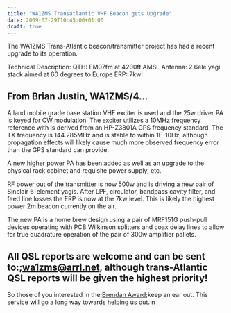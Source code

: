 ```yaml
---
title: "WA1ZMS Transatlantic VHF Beacon gets Upgrade"
date: 2009-07-29T10:45:00+01:00
draft: true
---
```


The WA1ZMS Trans-Atlantic beacon/transmitter project has had a recent upgrade to
its operation.

Technical Description:
QTH: FM07fm at 4200ft AMSL
Antenna: 2 6ele yagi stack aimed at 60 degrees to Europe
ERP: 7kw!

From Brian Justin, WA1ZMS/4...
---
A land mobile grade base station VHF exciter is used and the 25w driver PA is
keyed for CW modulation. The exciter utilizes a 10MHz frequency reference with
is derived from an HP-Z3801A GPS frequency standard. The TX frequency is
144.285MHz and is stable to within 1E-10Hz, although propagation effects will
likely cause much more observed frequency error than the GPS standard can
provide.

A new higher power PA has been added as well as an upgrade to the physical rack
cabinet and requisite power supply, etc.

RF power out of the transmitter is now 500w and is driving a new pair of
Sinclair 6-element yagis. After LPF, circulator, bandpass cavity filter, and
feed line losses the ERP is now at the 7kw level. This is likely the highest
power 2m beacon currently on the air.

The new PA is a home brew design using a pair of MRF151G push-pull devices
operating with PCB Wilkinson splitters and coax delay lines to allow for true
quadrature operation of the pair of 300w amplifier pallets.

All QSL reports are welcome and can be sent to:;<a href=mailto:wa1zms@arrl.net>wa1zms@arrl.net</a>, although
trans-Atlantic QSL reports will be given the highest priority!
---

So those of you interested in the;<a href=http://www.irts.ie/cgi/brendan.cgi>Brendan Award</a>;keep an ear out. This service will go a long way towards helping us out.
n